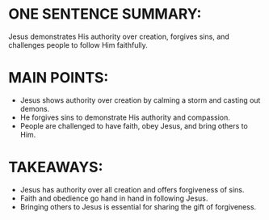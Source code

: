# ONE SENTENCE SUMMARY:
Jesus demonstrates His authority over creation, forgives sins, and challenges people to follow Him faithfully.

# MAIN POINTS:
- Jesus shows authority over creation by calming a storm and casting out demons.
- He forgives sins to demonstrate His authority and compassion.
- People are challenged to have faith, obey Jesus, and bring others to Him.

# TAKEAWAYS:
- Jesus has authority over all creation and offers forgiveness of sins.
- Faith and obedience go hand in hand in following Jesus.
- Bringing others to Jesus is essential for sharing the gift of forgiveness.
